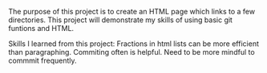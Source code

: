 The purpose of this project is to create an HTML page which links to a few directories.
This project will demonstrate my skills of using basic git funtions and HTML.

Skills I learned from this project:
Fractions in html
lists can be more efficient than paragraphing.
Commiting often is helpful. Need to be more mindful to commmit frequently.

